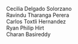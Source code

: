 Cecilia Delgado Solorzano <br>
Ravindu Tharanga Perera  <br>
Carlos Toxtli Hernandez  <br>
Ryan Philip Hirt <br>
Charan Basireddy <br>
